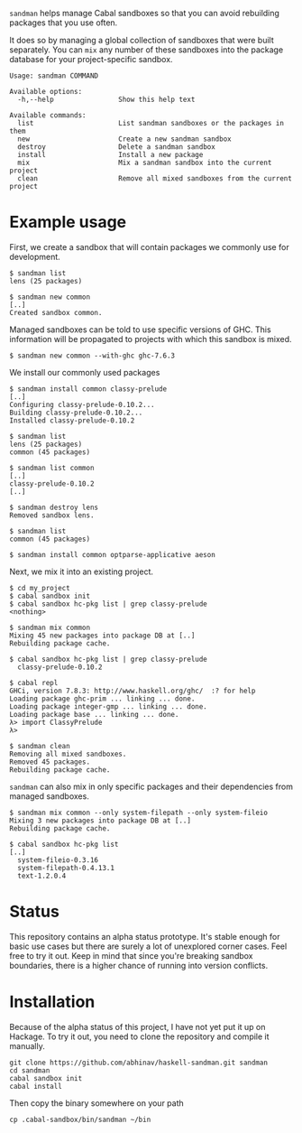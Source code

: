 `sandman` helps manage Cabal sandboxes so that you can avoid rebuilding
packages that you use often.

It does so by managing a global collection of sandboxes that were built
separately. You can `mix` any number of these sandboxes into the package
database for your project-specific sandbox.

    Usage: sandman COMMAND

    Available options:
      -h,--help                Show this help text

    Available commands:
      list                     List sandman sandboxes or the packages in them
      new                      Create a new sandman sandbox
      destroy                  Delete a sandman sandbox
      install                  Install a new package
      mix                      Mix a sandman sandbox into the current project
      clean                    Remove all mixed sandboxes from the current project

# Example usage

First, we create a sandbox that will contain packages we commonly use for
development.

    $ sandman list
    lens (25 packages)

    $ sandman new common
    [..]
    Created sandbox common.

Managed sandboxes can be told to use specific versions of GHC. This information
will be propagated to projects with which this sandbox is mixed.

    $ sandman new common --with-ghc ghc-7.6.3

We install our commonly used packages

    $ sandman install common classy-prelude 
    [..]
    Configuring classy-prelude-0.10.2...
    Building classy-prelude-0.10.2...
    Installed classy-prelude-0.10.2

    $ sandman list
    lens (25 packages)
    common (45 packages)

    $ sandman list common
    [..]
    classy-prelude-0.10.2
    [..]

    $ sandman destroy lens
    Removed sandbox lens.

    $ sandman list
    common (45 packages)

    $ sandman install common optparse-applicative aeson

Next, we mix it into an existing project.

    $ cd my_project
    $ cabal sandbox init
    $ cabal sandbox hc-pkg list | grep classy-prelude
    <nothing>

    $ sandman mix common
    Mixing 45 new packages into package DB at [..]
    Rebuilding package cache.

    $ cabal sandbox hc-pkg list | grep classy-prelude
      classy-prelude-0.10.2

    $ cabal repl
    GHCi, version 7.8.3: http://www.haskell.org/ghc/  :? for help
    Loading package ghc-prim ... linking ... done.
    Loading package integer-gmp ... linking ... done.
    Loading package base ... linking ... done.
    λ> import ClassyPrelude
    λ> 

    $ sandman clean
    Removing all mixed sandboxes.
    Removed 45 packages.
    Rebuilding package cache.

`sandman` can also mix in only specific packages and their dependencies from
managed sandboxes.

    $ sandman mix common --only system-filepath --only system-fileio
    Mixing 3 new packages into package DB at [..]
    Rebuilding package cache.

    $ cabal sandbox hc-pkg list
    [..]
      system-fileio-0.3.16
      system-filepath-0.4.13.1
      text-1.2.0.4

# Status

This repository contains an alpha status prototype. It's stable enough for
basic use cases but there are surely a lot of unexplored corner cases. Feel
free to try it out. Keep in mind that since you're breaking sandbox boundaries,
there is a higher chance of running into version conflicts.

# Installation

Because of the alpha status of this project, I have not yet put it up on
Hackage. To try it out, you need to clone the repository and compile it
manually.

    git clone https://github.com/abhinav/haskell-sandman.git sandman
    cd sandman
    cabal sandbox init
    cabal install

Then copy the binary somewhere on your path

    cp .cabal-sandbox/bin/sandman ~/bin

